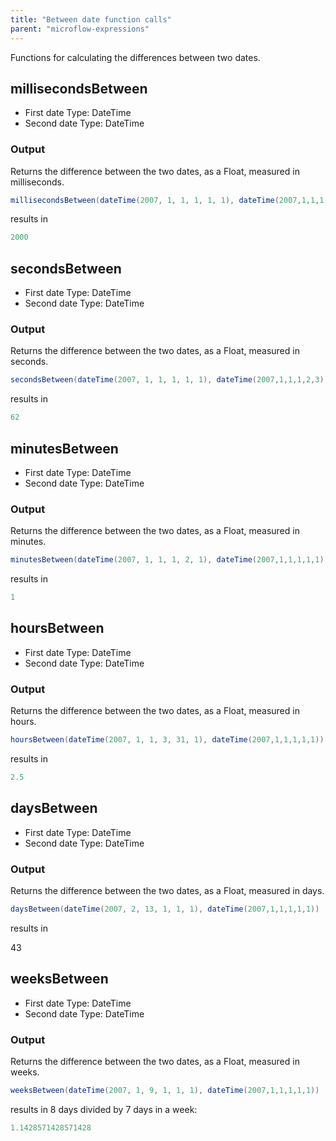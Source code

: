 ```yaml
---
title: "Between date function calls"
parent: "microflow-expressions"
---
```



Functions for calculating the differences between two dates.

## millisecondsBetween

*   First date
    Type: DateTime
*   Second date
    Type: DateTime

### Output

Returns the difference between the two dates, as a Float, measured in milliseconds.

```java
millisecondsBetween(dateTime(2007, 1, 1, 1, 1, 1), dateTime(2007,1,1,1,1,3))

```

results in

```java
2000

```

## secondsBetween

*   First date
    Type: DateTime
*   Second date
    Type: DateTime

### Output

Returns the difference between the two dates, as a Float, measured in seconds.

```java
secondsBetween(dateTime(2007, 1, 1, 1, 1, 1), dateTime(2007,1,1,1,2,3))

```

results in

```java
62

```

## minutesBetween

*   First date
    Type: DateTime
*   Second date
    Type: DateTime

### Output

Returns the difference between the two dates, as a Float, measured in minutes.

```java
minutesBetween(dateTime(2007, 1, 1, 1, 2, 1), dateTime(2007,1,1,1,1,1))

```

results in

```java
1

```

## hoursBetween

*   First date
    Type: DateTime
*   Second date
    Type: DateTime

### Output

Returns the difference between the two dates, as a Float, measured in hours.

```java
hoursBetween(dateTime(2007, 1, 1, 3, 31, 1), dateTime(2007,1,1,1,1,1))

```

results in

```java
2.5

```

## daysBetween

*   First date
    Type: DateTime
*   Second date
    Type: DateTime

### Output

Returns the difference between the two dates, as a Float, measured in days.

```java
daysBetween(dateTime(2007, 2, 13, 1, 1, 1), dateTime(2007,1,1,1,1,1))

```

results in

43

## weeksBetween

*   First date
    Type: DateTime
*   Second date
    Type: DateTime

### Output

Returns the difference between the two dates, as a Float, measured in weeks.

```java
weeksBetween(dateTime(2007, 1, 9, 1, 1, 1), dateTime(2007,1,1,1,1,1))

```

results in 8 days divided by 7 days in a week:

```java
1.1428571428571428

```
